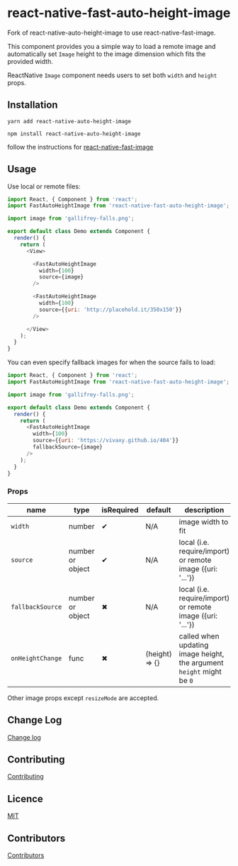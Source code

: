 # react-native-fast-auto-height-image
Fork of react-native-auto-height-image to use react-native-fast-image.

This component provides you a simple way to load a remote image and automatically set `Image` height to the image dimension which fits the provided width.

ReactNative `Image` component needs users to set both `width` and `height` props.

## Installation

`yarn add react-native-auto-height-image`

`npm install react-native-auto-height-image`

follow the instructions for [react-native-fast-image](https://github.com/DylanVann/react-native-fast-image)

## Usage

Use local or remote files:

```js
import React, { Component } from 'react';
import FastAutoHeightImage from 'react-native-fast-auto-height-image';

import image from 'gallifrey-falls.png';

export default class Demo extends Component {
  render() {
    return (
      <View>

        <FastAutoHeightImage
          width={100}
          source={image}
        />

        <FastAutoHeightImage
          width={100}
          source={{uri: 'http://placehold.it/350x150'}}
        />

      </View>
    );
  }
}
```

You can even specify fallback images for when the source fails to load:

```js
import React, { Component } from 'react';
import FastAutoHeightImage from 'react-native-fast-auto-height-image';

import image from 'gallifrey-falls.png';

export default class Demo extends Component {
  render() {
    return (
      <FastAutoHeightImage
        width={100}
        source={{uri: 'https://vivaxy.github.io/404'}}
        fallbackSource={image}
      />
    );
  }
}
```

### Props

| name               | type             | isRequired    | default           | description                                                           |
| ---                | ---              | ---           | ---               | ---                                                                   |
| `width`            | number           | ✔             | N/A               | image width to fit                                                    |
| `source`           | number or object | ✔             | N/A               | local (i.e. require/import) or remote image ({uri: '...'})            |
| `fallbackSource`   | number or object | ✖             | N/A               | local (i.e. require/import) or remote image ({uri: '...'})            |
| `onHeightChange`   | func             | ✖             | (height) => {}    | called when updating image height, the argument `height` might be `0` |

Other image props except `resizeMode` are accepted.

## Change Log

[Change log](./CHANGELOG.md)

## Contributing

[Contributing](./CONTRIBUTING.md)

## Licence

[MIT](./LICENSE)

## Contributors

[Contributors](https://github.com/vivaxy/react-native-auto-height-image/graphs/contributors)

